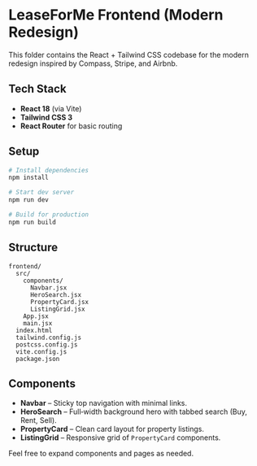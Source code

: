 # LeaseForMe Frontend (Modern Redesign)

This folder contains the React + Tailwind CSS codebase for the modern redesign inspired by Compass, Stripe, and Airbnb.

## Tech Stack
- **React 18** (via Vite)
- **Tailwind CSS 3**
- **React Router** for basic routing

## Setup
```bash
# Install dependencies
npm install

# Start dev server
npm run dev

# Build for production
npm run build
```

## Structure
```
frontend/
  src/
    components/
      Navbar.jsx
      HeroSearch.jsx
      PropertyCard.jsx
      ListingGrid.jsx
    App.jsx
    main.jsx
  index.html
  tailwind.config.js
  postcss.config.js
  vite.config.js
  package.json
```

## Components
- **Navbar** – Sticky top navigation with minimal links.
- **HeroSearch** – Full‑width background hero with tabbed search (Buy, Rent, Sell).
- **PropertyCard** – Clean card layout for property listings.
- **ListingGrid** – Responsive grid of `PropertyCard` components.

Feel free to expand components and pages as needed.
